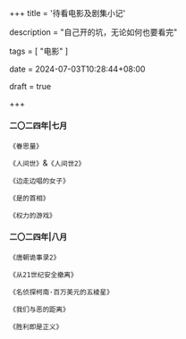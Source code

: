 +++
title = '待看电影及剧集小记'

description = "自己开的坑，无论如何也要看完"

tags = [ "电影" ]

date = 2024-07-03T10:28:44+08:00

draft = true

+++

#### 二〇二四年|七月

`《眷思量》`

`《人间世》`&`《人间世2》`

`《边走边唱的女子》`

`《是的首相》`

`《权力的游戏》`

#### 二〇二四年|八月

`《唐朝诡事录2》`

`《从21世纪安全撤离》`

`《名侦探柯南·百万美元的五棱星》`

`《我们与恶的距离》`

`《胜利即是正义》`
